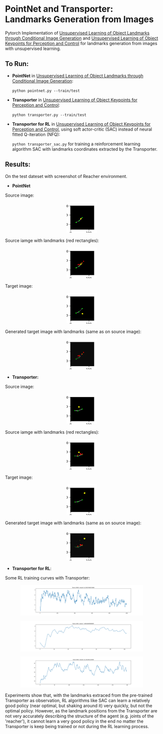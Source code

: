 # PointNet and Transporter: Landmarks Generation from Images

Pytorch Implementation of [Unsupervised Learning of Object Landmarks through Conditional Image Generation](https://papers.nips.cc/paper/7657-unsupervised-learning-of-object-landmarks-through-conditional-image-generation) and [Unsupervised Learning of Object Keypoints for Perception and Control](https://arxiv.org/abs/1906.11883)
for landmarks generation from images with unsupervised learning.

## To Run:
* **PointNet** in [Unsupervised Learning of Object Landmarks through Conditional Image Generation](https://papers.nips.cc/paper/7657-unsupervised-learning-of-object-landmarks-through-conditional-image-generation):

  `python pointnet.py --train/test`

* **Transporter** in [Unsupervised Learning of Object Keypoints for Perception and Control](https://arxiv.org/abs/1906.11883):

   `python transporter.py --train/test`

* **Transporter for RL** in [Unsupervised Learning of Object Keypoints for Perception and Control](https://arxiv.org/abs/1906.11883), using soft actor-critic (SAC) instead of neural fitted Q-iteration (NFQ):

  `python transporter_sac.py` for training a reinforcement learning algorithm SAC with landmarks coordinates extracted by the Transporter.
  
  
## Results: 
On the test dateset with screenshot of Reacher environment.

* **PointNet**

Source image:
<p align="center">
<img src="https://github.com/quantumiracle/PointNet_Landmarks_from_Image/blob/master/image_pointnet/original.png" width="20%">
  
Source iamge with landmarks (red rectangles):
<p align="center">
<img src="https://github.com/quantumiracle/PointNet_Landmarks_from_Image/blob/master/image_pointnet/landmark.png" width="20%">


Target image:
<p align="center">
<img src="https://github.com/quantumiracle/PointNet_Landmarks_from_Image/blob/master/image_pointnet/target.png" width="20%">


Generated target image with landmarks (same as on source image):

<p align="center">
<img src="https://github.com/quantumiracle/PointNet_Landmarks_from_Image/blob/master/image_pointnet/generated.png" width="20%">



* **Transporter:**

Source image:
<p align="center">
<img src="https://github.com/quantumiracle/PointNet_Landmarks_from_Image/blob/master/image/original.png" width="20%">
  
Source iamge with landmarks (red rectangles):
<p align="center">
<img src="https://github.com/quantumiracle/PointNet_Landmarks_from_Image/blob/master/image/landmark.png" width="20%">


Target image:
<p align="center">
<img src="https://github.com/quantumiracle/PointNet_Landmarks_from_Image/blob/master/image/target.png" width="20%">


Generated target image with landmarks (same as on source image):

<p align="center">
<img src="https://github.com/quantumiracle/PointNet_Landmarks_from_Image/blob/master/image/generated.png" width="20%">


* **Transporter for RL**:

Some RL training curves with Transporter:

<p align="center">
<img src="https://github.com/quantumiracle/PointNet_Landmarks_from_Image/blob/master/image_transporter_rl/transporter_sac_keeptraining.png" width="80%">
  
  <p align="center">
<img src="https://github.com/quantumiracle/PointNet_Landmarks_from_Image/blob/master/image_transporter_rl/transporter_sac_notraining.png" width="80%">
  
  <p align="center">
<img src="https://github.com/quantumiracle/PointNet_Landmarks_from_Image/blob/master/image_transporter_rl/transporter_sac_notraining2.png" width="80%">

Experiments show that, with the landmarks extraced from the pre-trained Transporter as observation, RL algorithms like SAC can  learn a relatively good policy (near optimal, but shaking around it) very quickly, but not the optimal policy. However, as the landmark positions from the Transporter are not very accurately describing the structure of the agent (e.g. joints of the 'reacher'), it cannot learn a very good policy in the end no matter the Transporter is keep being trained or not during the RL learning process.
